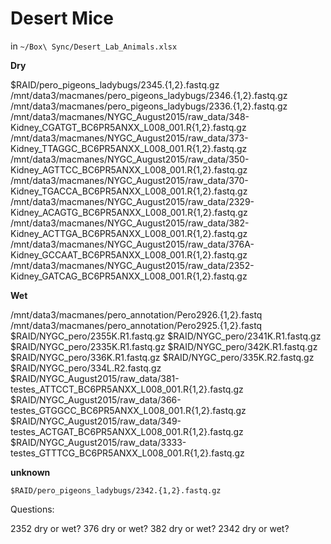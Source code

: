 Desert Mice
===========

in `~/Box\ Sync/Desert_Lab_Animals.xlsx`

**Dry**

$RAID/pero_pigeons_ladybugs/2345.{1,2}.fastq.gz
/mnt/data3/macmanes/pero_pigeons_ladybugs/2346.{1,2}.fastq.gz
/mnt/data3/macmanes/pero_pigeons_ladybugs/2336.{1,2}.fastq.gz
/mnt/data3/macmanes/NYGC_August2015/raw_data/348-Kidney_CGATGT_BC6PR5ANXX_L008_001.R{1,2}.fastq.gz
/mnt/data3/macmanes/NYGC_August2015/raw_data/373-Kidney_TTAGGC_BC6PR5ANXX_L008_001.R{1,2}.fastq.gz
/mnt/data3/macmanes/NYGC_August2015/raw_data/350-Kidney_AGTTCC_BC6PR5ANXX_L008_001.R{1,2}.fastq.gz
/mnt/data3/macmanes/NYGC_August2015/raw_data/370-Kidney_TGACCA_BC6PR5ANXX_L008_001.R{1,2}.fastq.gz
/mnt/data3/macmanes/NYGC_August2015/raw_data/2329-Kidney_ACAGTG_BC6PR5ANXX_L008_001.R{1,2}.fastq.gz
/mnt/data3/macmanes/NYGC_August2015/raw_data/382-Kidney_ACTTGA_BC6PR5ANXX_L008_001.R{1,2}.fastq.gz
/mnt/data3/macmanes/NYGC_August2015/raw_data/376A-Kidney_GCCAAT_BC6PR5ANXX_L008_001.R{1,2}.fastq.gz
/mnt/data3/macmanes/NYGC_August2015/raw_data/2352-Kidney_GATCAG_BC6PR5ANXX_L008_001.R{1,2}.fastq.gz



**Wet**

/mnt/data3/macmanes/pero_annotation/Pero2926.{1,2}.fastq
/mnt/data3/macmanes/pero_annotation/Pero2925.{1,2}.fastq
$RAID/NYGC_pero/2355K.R1.fastq.gz
$RAID/NYGC_pero/2341K.R1.fastq.gz
$RAID/NYGC_pero/2335K.R1.fastq.gz
$RAID/NYGC_pero/342K.R1.fastq.gz
$RAID/NYGC_pero/336K.R1.fastq.gz
$RAID/NYGC_pero/335K.R2.fastq.gz
$RAID/NYGC_pero/334L.R2.fastq.gz
$RAID/NYGC_August2015/raw_data/381-testes_ATTCCT_BC6PR5ANXX_L008_001.R{1,2}.fastq.gz
$RAID/NYGC_August2015/raw_data/366-testes_GTGGCC_BC6PR5ANXX_L008_001.R{1,2}.fastq.gz
$RAID/NYGC_August2015/raw_data/349-testes_ACTGAT_BC6PR5ANXX_L008_001.R{1,2}.fastq.gz
$RAID/NYGC_August2015/raw_data/3333-testes_GTTTCG_BC6PR5ANXX_L008_001.R{1,2}.fastq.gz

**unknown**

```
$RAID/pero_pigeons_ladybugs/2342.{1,2}.fastq.gz

```

Questions:


2352 dry or wet?
376 dry or wet?
382 dry or wet?
2342 dry or wet?
